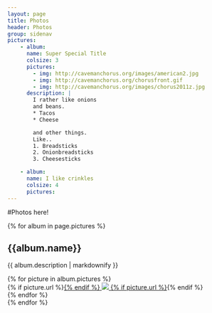 ```yaml
---
layout: page
title: Photos
header: Photos
group: sidenav
pictures:
    - album:
      name: Super Special Title
      colsize: 3
      pictures:
        - img: http://cavemanchorus.org/images/american2.jpg
        - img: http://cavemanchorus.org/chorusfront.gif
        - img: http://cavemanchorus.org/images/chorus2011z.jpg
      description: |
        I rather like onions
        and beans.
        * Tacos
        * Cheese

        and other things.
        Like.. 
        1. Breadsticks
        2. Onionbreadsticks
        3. Cheesesticks

    - album:
      name: I like crinkles
      colsize: 4
      pictures:
---
```

#Photos here!


{% for album in page.pictures %}
## {{album.name}}
{{ album.description | markdownify }}
<div class="row">
  {% for picture in album.pictures %}
    <div class="span{{album.colsize}}">
      {% if picture.url %}<a href="{{picture.url}}">{% endif %}
      <img src="{{picture.img}}" />
      {% if picture.url %}</a>{% endif %}
    </div>
  {% endfor %}
</div>
{% endfor %}